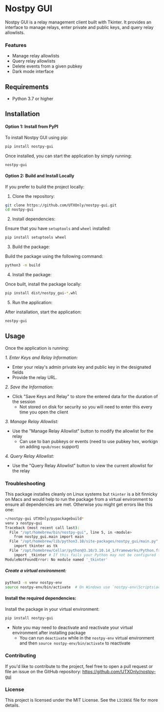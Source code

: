 # Nostpy GUI

Nostpy GUI is a relay management client built with Tkinter. It provides an interface to manage relays, enter private and public keys, and query relay allowlists.

### Features

- Manage relay allowlists
- Query relay allowlists
- Delete events from a given pubkey
- Dark mode interface

## Requirements

- Python 3.7 or higher

## Installation

#### Option 1: Install from PyPI

To install Nostpy GUI using pip:
```bash
pip install nostpy-gui
```
Once installed, you can start the application by simply running:
```bash
nostpy-gui
```

#### Option 2: Build and Install Locally

If you prefer to build the project locally:

1. Clone the repository:
```bash
git clone https://github.com/UTXOnly/nostpy-gui.git
cd nostpy-gui
```

2. Install dependencies:

Ensure that you have `setuptools` and `wheel` installed:
```bash
pip install setuptools wheel
```
3. Build the package:

Build the package using the following command:
```bash
python3 -m build
```
4. Install the package:

Once built, install the package locally:
```bash
pip install dist/nostpy_gui-*.whl
```
5. Run the application:

After installation, start the application:
```bash
nostpy-gui
```
## Usage

Once the application is running:

*1. Enter Keys and Relay Information:*

* Enter your relay's admin private key and public key in the designated fields
* Provide the relay URL.

*2. Save the Information:*

* Click "Save Keys and Relay" to store the entered data for the duration of the session
  * Not stored on disk for security so you will need to enter this every time you open the client

*3. Manage Relay Allowlist:*

* Use the "Manage Relay Allowlist" button to modify the allowlist for the relay
  * Can use to ban pubkeys or events (need to use pubkey hex, workign on adding `npub/nsec` support)

*4. Query Relay Allowlist:*

* Use the "Query Relay Allowlist" button to view the current allowlist for the relay

### Troubleshooting

This package installes cleanly on Linux systems but `tkinter` is a bit finnicky on Macs and would help to run the package from a virtual environment to ensure all dependencies are met. Otherwise you might get errors like this one:

```bash
~/nostpy-gui UTXOnly/pypackagebuild*
venv ❯ nostpy-gui
Traceback (most recent call last):
  File "/opt/homebrew/bin/nostpy-gui", line 5, in <module>
    from nostpy_gui.main import main
  File "/opt/homebrew/lib/python3.10/site-packages/nostpy_gui/main.py", line 1, in <module>
    import tkinter as tk
  File "/opt/homebrew/Cellar/python@3.10/3.10.14_1/Frameworks/Python.framework/Versions/3.10/lib/python3.10/tkinter/__init__.py", line 37, in <module>
    import _tkinter # If this fails your Python may not be configured for Tk
ModuleNotFoundError: No module named '_tkinter'
```

##### Create a virtual environment:

```bash
python3 -m venv nostpy-env
source nostpy-env/bin/activate  # On Windows use `nostpy-env\Scripts\activate`
```

#### Install the required dependencies:

Install the package in your virtual environment:

```bash
pip install nostpy-gui
```

* Note you may need to deactivate and reactivate your virtual environment after installing package
  * You can run `deactivate` while in the `nostpy-env` virtual environment and then `source nostpy-env/bin/activate` to reactivate


### Contributing

If you'd like to contribute to the project, feel free to open a pull request or file an issue on the GitHub repository: https://github.com/UTXOnly/nostpy-gui

### License

This project is licensed under the MIT License. See the `LICENSE` file for more details.
